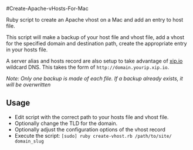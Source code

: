 #Create-Apache-vHosts-For-Mac

Ruby script to create an Apache vhost on a Mac and add an entry to host file.

This script will make a backup of your host file and vhost file, add a vhost for the specified domain and destination path, create the appropriate entry in your hosts file.

A server alias and hosts record are also setup to take advantage of [xip.io][a] wildcard DNS.  This takes the form of  `http://domain.yourip.xip.io`.

*Note: Only one backup is made of each file.  If a backup already exists, it will be overwritten*

## Usage
- Edit script with the correct path to your hosts file and vhost file.
- Optionally change the TLD for the domain.
- Optionally adjust the configuration options of the vhost record
- Execute the script:
	`[sudo] ruby create-vhost.rb /path/to/site/ domain_slug`

[a]: http:xip.io
